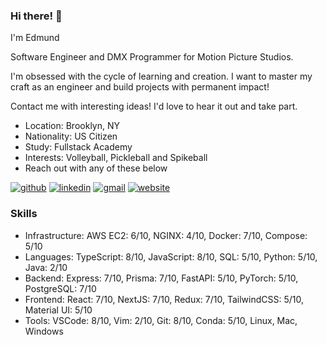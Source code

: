 ### Hi there! 👋
<!-- description-start -->
I'm Edmund

Software Engineer and DMX Programmer for Motion Picture Studios. 

I'm obsessed with the cycle of learning and creation. I want to master my craft as an engineer and build projects with permanent impact!

Contact me with interesting ideas! I'd love to hear it out and take part.
<!-- description-end -->

<!-- aboutme-list-start -->
- Location: Brooklyn, NY
- Nationality: US Citizen
- Study: Fullstack Academy
- Interests: Volleyball, Pickleball and Spikeball <!-- aboutme-list-end -->
- Reach out with any of these below

[![github](https://img.shields.io/badge/GitHub-000000?style=for-the-badge&logo=GitHub&logoColor=white)](https://github.com/eddiefahrenheit) [![linkedin](https://img.shields.io/badge/Linkedin-0e76a8?style=for-the-badge&logo=Linkedin&logoColor=white)](https://www.linkedin.com/in/eddiefahrenheit/) [![gmail](https://img.shields.io/badge/Gmail-ff0000?style=for-the-badge&logo=Gmail&logoColor=white)](mailto:fischerprogram@gmail.com) [![website](https://img.shields.io/badge/Blog-4d1a7f?style=for-the-badge&logo=Portfolio&logoColor=white)](https://eddiefahrenheit.com/)

### Skills
<!-- skills-start -->
- Infrastructure: AWS EC2: 6/10, NGINX: 4/10, Docker: 7/10, Compose: 5/10
- Languages: TypeScript: 8/10, JavaScript: 8/10, SQL: 5/10, Python: 5/10, Java: 2/10
- Backend: Express: 7/10, Prisma: 7/10, FastAPI: 5/10, PyTorch: 5/10, PostgreSQL: 7/10
- Frontend: React: 7/10, NextJS: 7/10, Redux: 7/10, TailwindCSS: 5/10, Material UI: 5/10
- Tools: VSCode: 8/10, Vim: 2/10, Git: 8/10, Conda: 5/10, Linux, Mac, Windows
<!-- skills-end -->
